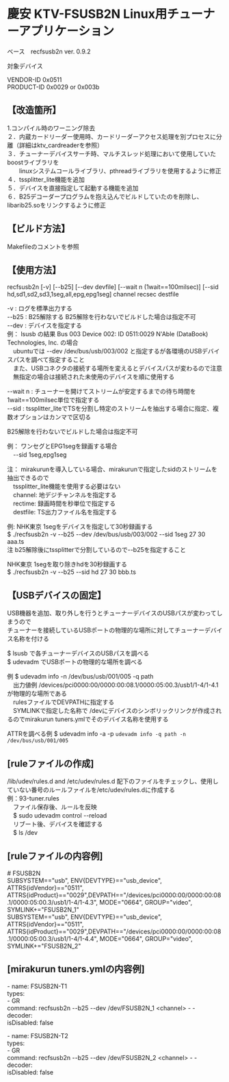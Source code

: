 # 慶安 KTV-FSUSB2N Linux用チューナーアプリケーション

ベース　recfsusb2n ver. 0.9.2

対象デバイス

VENDOR-ID   0x0511  
PRODUCT-ID  0x0029 or 0x003b

## 【改造箇所】

1.コンパイル時のワーニング除去  
２．内蔵カードリーダー使用時、カードリーダーアクセス処理を別プロセスに分離（詳細はktv_cardreaderを参照）  
３．チューナーデバイスサーチ時、マルチスレッド処理において使用していたboostライブラリを  
　　linuxシステムコールライブラリ、pthreadライブラリを使用するように修正  
４．tssplitter_lite機能を追加  
５．デバイスを直接指定して起動する機能を追加  
６．B25デコーダープログラムを抱え込んでビルドしていたのを削除し、libarib25.soをリンクするように修正  

## 【ビルド方法】  
  Makefileのコメントを参照


## 【使用方法】

recfsusb2n [-v] [--b25] [--dev devfile] [--wait n (1wait==100milsec)] [--sid hd,sd1,sd2,sd3,1seg,all,epg,epg1seg] channel recsec destfile

-v : ログを標準出力する  
--b25 : B25解除する  B25解除を行わないでビルドした場合は指定不可  
--dev : デバイスを指定する  
例： lsusb の結果 Bus 003 Device 002: ID 0511:0029 N'Able (DataBook) Technologies, Inc. の場合  
　ubuntuでは --dev /dev/bus/usb/003/002 と指定するが各環境のUSBデバイスパスを調べて指定すること  
　また、USBコネクタの接続する場所を変えるとデバイスパスが変わるので注意  
　無指定の場合は接続された未使用のデバイスを順に使用する
   
--wait n : チューナーを開けてストリームが安定するまでの待ち時間を1wait==100milsec単位で指定する  
--sid : tssplitter_liteでTSを分割し特定のストリームを抽出する場合に指定、複数オプションはカンマで区切る
   
B25解除を行わないでビルドした場合は指定不可
           
例： ワンセグとEPG1segを録画する場合  
　--sid 1seg,epg1seg  

注： mirakurunを導入している場合、mirakurunで指定したsidのストリームを抽出できるので  
　tssplitter_lite機能を使用する必要はない  
　channel: 地デジチャンネルを指定する  
　rectime: 録画時間を秒単位で指定する  
　destfile: TS出力ファイル名を指定する  

例: NHK東京 1segをデバイスを指定して30秒録画する  
$ ./recfsusb2n -v --b25  --dev /dev/bus/usb/003/002 --sid 1seg 27 30 aaa.ts  
注 b25解除後にtssplitterで分割しているので--b25を指定すること  

NHK東京 1segを取り除きhdを30秒録画する  
$ ./recfsusb2n -v --b25 --sid hd 27 30 bbb.ts

## 【USBデバイスの固定】  
USB機器を追加、取り外しを行うとチューナーデバイスのUSBパスが変わってしまうので  
チューナーを接続しているUSBポートの物理的な場所に対してチューナーデバイス名称を付ける  

$ lsusb で各チューナーデバイスのUSBパスを調べる  
$ udevadm でUSBポートの物理的な場所を調べる  

例 $ udevadm info -n /dev/bus/usb/001/005 -q path    
　出力値例 /devices/pci0000:00/0000:00:08.1/0000:05:00.3/usb1/1-4/1-4.1 が物理的な場所である  
　rulesファイルでDEVPATHに指定する  
　SYMLINKで指定した名称で /devにデバイスのシンボリックリンクが作成されるのでmirakurun tuners.ymlでそのデバイス名称を使用する  

ATTRを調べる例 $ udevadm info -a -p `udevadm info -q path -n /dev/bus/usb/001/005`  

## [ruleファイルの作成]  
/lib/udev/rules.d  and /etc/udev/rules.d 配下のファイルをチェックし、使用していない番号のルールファイルを/etc/udev/rules.dに作成する  
例：93-tuner.rules  
　ファイル保存後、ルールを反映  
　$ sudo udevadm control --reload  
　リブート後、デバイスを確認する  
　$ ls /dev  

## [ruleファイルの内容例]  
\# FSUSB2N  
SUBSYSTEM=="usb", ENV{DEVTYPE}=="usb_device", ATTRS{idVendor}=="0511", ATTRS{idProduct}=="0029",DEVPATH=="/devices/pci0000:00/0000:00:08.1/0000:05:00.3/usb1/1-4/1-4.3", MODE="0664", GROUP="video", SYMLINK+="FSUSB2N_1"  
SUBSYSTEM=="usb", ENV{DEVTYPE}=="usb_device", ATTRS{idVendor}=="0511", ATTRS{idProduct}=="0029",DEVPATH=="/devices/pci0000:00/0000:00:08.1/0000:05:00.3/usb1/1-4/1-4.4", MODE="0664", GROUP="video", SYMLINK+="FSUSB2N_2"  

## [mirakurun tuners.ymlの内容例]  
\- name: FSUSB2N-T1  
  types:  
    \- GR  
  command: recfsusb2n --b25 --dev /dev/FSUSB2N_1 \<channel\> - -  
  decoder:  
  isDisabled: false  

\- name: FSUSB2N-T2  
  types:  
    \- GR  
  command: recfsusb2n --b25 --dev /dev/FSUSB2N_2 \<channel\> - -  
  decoder:  
  isDisabled: false  

